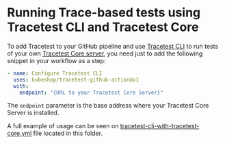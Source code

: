 # Running Trace-based tests using Tracetest CLI and Tracetest Core

To add Tracetest to your GitHub pipeline and use [Tracetest CLI](https://docs.tracetest.io/cli/cli-installation-reference) to run tests of your own [Tracetest Core server](https://docs.tracetest.io/core/getting-started/installation#install-the-tracetest-server), you need just to add the following snippet in your workflow as a step:

```yaml
- name: Configure Tracetest CLI
  uses: kubeshop/tracetest-github-action@v1
  with:
    endpoint: "{URL to your Tracetest Core Server}"
```

The `endpoint` parameter is the base address where your Tracetest Core Server is installed.

A full example of usage can be seen on [tracetest-cli-with-tracetest-core.yml](./tracetest-cli-with-tracetest-core.yml) file located in this folder.
